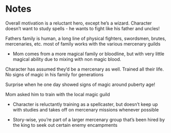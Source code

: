 # Notes

Overall motivation is a reluctant hero, except he’s a wizard. Character doesn’t want to study spells - he wants to fight like his father and uncles!

Fathers family is human, a long line of physical fighters, swordsmen, brutes, mercenaries, etc. 
most of family works with the various mercenary guilds 
- Mom comes from a more magical family or bloodline, but with very little magical ability due to mixing with non magic blood. 

Character has assumed they’d be a mercenary as well. Trained all their life. No signs of magic in his family for generations 

Surprise when he one day showed signs of magic around puberty age!

Mom asked him to train with the local magic guild

- Character is reluctantly training as a spellcaster, but doesn’t keep up with studies and takes off on mercenary missions whenever possible 

- Story-wise, you’re part of a larger mercenary group that’s been hired by the king to seek out certain enemy encampments

